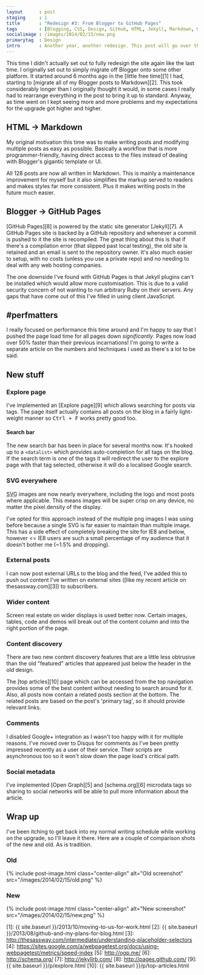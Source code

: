 ```yaml
---
layout      : post
staging     : 1
title       : "Redesign #3: From Blogger to GitHub Pages"
tags        : [Blogging, CSS, Design, GitHub, HTML, Jekyll, Markdown, Optimisation, SVG]
socialimage : /images/2014/02/15/new.png
primarytag  : Design
intro       : Another year, another redesign. This post will go over the recent overhaul to my blog, looking at the new design and feature changes.
---
```


This time I didn't actually set out to fully redesign the site again like the last time. I originally set out to simply migrate off Blogger onto some other platform. It started around 6 months ago in the [little free time][1] I had, starting to [migrate all of my Blogger posts to Markdown][2]. This took considerably longer than I originally thought it would, in some cases I really had to rearrange everything in the post to bring it up to standard. Anyway, as time went on I kept seeing more and more problems and my expectations for the upgrade got higher and higher.



## HTML &rarr; Markdown

My original motivation this time was to make writing posts and modifying multiple posts as easy as possible. Basically a workflow that is more programmer-friendly, having direct access to the files instead of dealing with Blogger's gigantic template or UI.

All 128 posts are now all written in Markdown. This is mainly a maintenance improvement for myself but it also simplifies the markup served to readers and makes styles far more consistent. Plus it makes writing posts in the future much easier.



## Blogger &rarr; GitHub Pages

[GitHub Pages][8] is powered by the static site generator [Jekyll][7]. A GitHub Pages site is backed by a GitHub repository and whenever a commit is pushed to it the site is recompiled. The great thing about this is that if there's a compilation error (that slipped past local testing), the old site is retained and an email is sent to the repository owner. It's also much easier to setup, with no costs (unless you use a private repo) and no needing to deal with any web hosting companies.

The one downside I've found with GitHub Pages is that Jekyll plugins can't be installed which would allow more customisation. This is due to a valid security concern of not wanting to run arbitrary Ruby on their servers. Any gaps that have come out of this I've filled in using client JavaScript.



## \#perfmatters

I really focused on performance this time around and I'm happy to say that I pushed the page load time for all pages down *significantly*. Pages now load over 50% faster than their previous incarnations! I'm going to write a separate article on the numbers and techniques I used as there's a lot to be said.



## New stuff

### Explore page

I've implemented an [Explore page][9] which allows searching for posts via tags. The page itself actually contains all posts on the blog in a fairly light-weight manner so <kbd><kbd>Ctrl</kbd> + <kbd>F</kbd></kbd> works pretty good too.

#### Search bar

The new search bar has been in place for several months now. It's hooked up to a `<datalist>` which provides auto-completion for all tags on the blog. If the search term is one of the tags it will redirect the user to the explore page with that tag selected, otherwise it will do a localised Google search.

### SVG everywhere

<abbr title="Scalable Vector Graphics">SVG</abbr> images are now nearly everywhere, including the logo and most posts where applicable. This means images will be super crisp on any device, no matter the pixel density of the display.

I've opted for this approach instead of the multiple png images I was using before because a single SVG is far easier to maintain than multiple image. This has a side effect of completely breaking the site for IE8 and below, however &lt;= IE8 users are such a small percentage of my audience that it doesn't bother me (~1.5% and dropping).

### External posts

I can now post external URLs to the blog and the feed, I've added this to push out content I've written on external sites ([like my recent article on thesassway.com][3]) to subscribers.

### Wider content

Screen real estate on wider displays is used better now. Certain images, tables, code and demos will break out of the content column and into the right portion of the page.

### Content discovery

There are two new content discovery features that are a little less obtrusive than the old "featured" articles that appeared just below the header in the old design.

The [top articles][10] page which can be accessed from the top navigation provides some of the best content without needing to search around for it. Also, all posts now contain a related posts section at the bottom. The related posts are based on the post's 'primary tag', so it should provide relevant links.

### Comments

I disabled Google+ integration as I wasn't too happy with it for multiple reasons. I've moved over to Disqus for comments as I've been pretty impressed recently as a user of their service. Their scripts are asynchronous too so it won't slow down the page load's critical path.

### Social metadata 

I've implemented [Open Graph][5] and [schema.org][6] microdata tags so sharing to social networks will be able to pull more information about the article.



## Wrap up

I've been itching to get back into my normal writing schedule while working on the upgrade, so I'll leave it there. Here are a couple of comparison shots of the new and old. As is tradition.

### Old

{% include post-image.html class="center-align" alt="Old screenshot" src="/images/2014/02/15/old.png" %}

### New

{% include post-image.html class="center-align" alt="New screenshot" src="/images/2014/02/15/new.png" %}



[1]: {{ site.baseurl }}/2013/10/moving-to-us-for-work.html
[2]: {{ site.baseurl }}/2013/08/github-and-my-plans-for-blog.html
[3]: http://thesassway.com/intermediate/understanding-placeholder-selectors
[4]: https://sites.google.com/a/webpagetest.org/docs/using-webpagetest/metrics/speed-index
[5]: http://ogp.me/
[6]: http://schema.org/
[7]: http://jekyllrb.com/
[8]: http://pages.github.com/
[9]: {{ site.baseurl }}/p/explore.html
[10]: {{ site.baseurl }}/p/top-articles.html